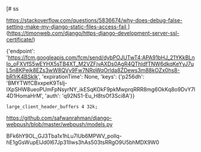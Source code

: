 [# ss

[https://stackoverflow.com/questions/5836674/why-does-debug-false-setting-make-my-django-static-files-access-fail
](https://timonweb.com/django/https-django-development-server-ssl-certificate/)
](https://timonweb.com/django/https-django-development-server-ssl-certificate/)

{'endpoint': 'https://fcm.googleapis.com/fcm/send/dybPOJUTwT4:APA91bHJ_21YKkBLnIo_oFXVfS5wEYHX5sTB4XT_M2VZFjvAXDs0AgR4QThldfTNW6dkqKeYyJ7uL5n8KPejk8EZs3wW8QVy9Fw7NRpWqOrlda8ZDews3m88kOZx0hs8-bR1rK4BSklk', 'expirationTime': None, 'keys': {'p256dh': 'BMYTWfCBxxpeK9TsIj-IXpSHW8ueoPUmFpNsyrNY_ikESqKOkF9pkMwprqRRR8mg6OkKq8o9DvY7l4D1HomaHrM', 'auth': 'q92NS1-Eu_H8tsOf3Sci8A'}}


    large_client_header_buffers 4 32k;


https://github.com/safwanrahman/django-webpush/blob/master/webpush/models.py

BFk6hY9OL_GJ3Tba1x1hLu7lUb6MPWV_pollq-hE1gGsWupElJd0l67Jp31llws3hAs503tsRRgO9U5bhMDX9W0
